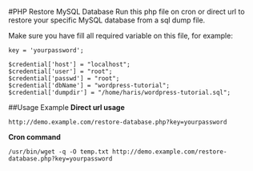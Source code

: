 #PHP Restore MySQL Database
Run this php file on cron or direct url to restore your specific MySQL database from a sql dump file.

Make sure you have fill all required variable on this file, for example:
```
key = 'yourpassword';

$credential['host'] = "localhost";
$credential['user'] = "root";
$credential['passwd'] = "root";
$credential['dbName'] = "wordpress-tutorial";
$credential['dumpdir'] = "/home/haris/wordpress-tutorial.sql";
```

##Usage Example
**Direct url usage**

`http://demo.example.com/restore-database.php?key=yourpassword`

**Cron command**

`/usr/bin/wget -q -O temp.txt http://demo.example.com/restore-database.php?key=yourpassword`